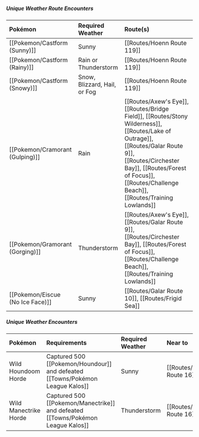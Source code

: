 ##### **Unique Weather Route Encounters**

Pokémon | Required Weather | Route(s)
:--- | :--- | :---
| [[Pokemon/Castform (Sunny)]] | Sunny | [[Routes/Hoenn Route 119]]
| [[Pokemon/Castform (Rainy)]] | Rain or Thunderstorm | [[Routes/Hoenn Route 119]]
| [[Pokemon/Castform (Snowy)]] | Snow, Blizzard, Hail, or Fog | [[Routes/Hoenn Route 119]]
| [[Pokemon/Cramorant (Gulping)]] | Rain | [[Routes/Axew's Eye]], [[Routes/Bridge Field]], [[Routes/Stony Wilderness]], [[Routes/Lake of Outrage]], [[Routes/Galar Route 9]], [[Routes/Circhester Bay]], [[Routes/Forest of Focus]], [[Routes/Challenge Beach]], [[Routes/Training Lowlands]]
| [[Pokemon/Gramorant (Gorging)]] | Thunderstorm | [[Routes/Axew's Eye]], [[Routes/Galar Route 9]], [[Routes/Circhester Bay]], [[Routes/Forest of Focus]], [[Routes/Challenge Beach]], [[Routes/Training Lowlands]]
| [[Pokemon/Eiscue (No Ice Face)]] | Sunny | [[Routes/Galar Route 10]], [[Routes/Frigid Sea]]

##### **Unique Weather Encounters**

Pokémon | Requirements | Required Weather | Near to | Notes
:--- | :--- | :--- | :--- | :---
Wild Houndoom Horde | Captured 500 [[Pokemon/Houndour]] and defeated [[Towns/Pokémon League Kalos]] | Sunny | [[Routes/Kalos Route 16]] | Awards Houndoominite to evolve [[Pokemon/Mega Houndoom]]
Wild Manectrike Horde | Captured 500 [[Pokemon/Manectrike]] and defeated [[Towns/Pokémon League Kalos]] | Thunderstorm | [[Routes/Kalos Route 16]] | Awards Manectite to evolve [[Pokemon/Mega Manectrike]]